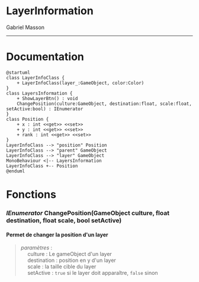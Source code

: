 # LayerInformation

Gabriel Masson

---

# Documentation

```plantuml
@startuml
class LayerInfoClass {
    + LayerInfoClass(layer_:GameObject, color:Color)
}
class LayersInformation {
    + ShowLayerBtn() : void
    ChangePosition(culture:GameObject, destination:float, scale:float, setActive:bool) : IEnumerator
}
class Position {
    + x : int <<get>> <<set>>
    + y : int <<get>> <<set>>
    + rank : int <<get>> <<set>>
}
LayerInfoClass --> "position" Position
LayerInfoClass --> "parent" GameObject
LayerInfoClass --> "layer" GameObject
MonoBehaviour <|-- LayersInformation
LayerInfoClass +-- Position
@enduml

```

# Fonctions

### _IEnumerator_ ChangePosition(GameObject culture, float destination, float scale, bool setActive)

#### Permet de changer la position d'un layer

<blockquote>

_paramètres_ :\
&emsp; culture : Le gameObject d'un layer\
&emsp; destination : position en y d'un layer\
&emsp; scale : la taille cible du layer\
&emsp; setActive : `true` si le layer doit apparaître, `false` sinon

</blockquote>

<p>&nbsp;</p>